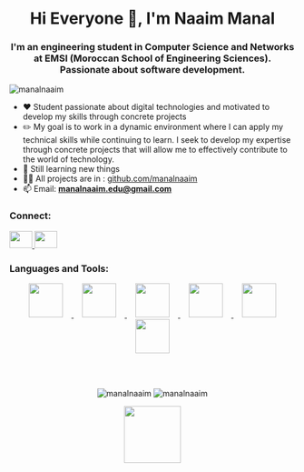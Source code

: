 <h1 align="center">Hi Everyone 👋, I'm Naaim Manal</h1>
<h3 align="center">I'm an engineering student in Computer Science and Networks at EMSI (Moroccan School of Engineering Sciences). Passionate about software development.</h3>

<p align="left"> 
  <img src="https://komarev.com/ghpvc/?username=manalnaaim&label=Profile%20views&color=0e75b6&style=flat" alt="manalnaaim" /> 
</p>

- ❤️ Student passionate about digital technologies and motivated to develop my skills through concrete projects
- ✏️ My goal is to work in a dynamic environment where I can apply my technical skills while continuing to learn. I seek to develop my expertise through concrete projects that will allow me to effectively contribute to the world of technology.
- 🌱 Still learning new things
- 👨‍💻 All projects are in : [github.com/manalnaaim](https://github.com/manalnaaim)
- 📫 Email: **manalnaaim.edu@gmail.com**

<h3 align="left">Connect:</h3>
<p align="left">
  <a href="https://linkedin.com/in/manal-naaim-b75970300/" target="blank">
    <img src="https://raw.githubusercontent.com/rahuldkjain/github-profile-readme-generator/master/src/images/icons/Social/linked-in-alt.svg" height="30" width="40" />
  </a>
  <a href="https://discord.gg/manal_naaim" target="blank">
    <img src="https://raw.githubusercontent.com/rahuldkjain/github-profile-readme-generator/master/src/images/icons/Social/discord.svg" height="30" width="40" />
  </a>
</p>

<h3 align="left">Languages and Tools:</h3>

<p align="center">
  <!-- Java -->
  <a href="https://www.java.com" target="_blank"> 
    <img src="https://media.giphy.com/media/v1.Y2lkPTc5MGI3NjExdGVtNnR3eGZqZzR4eGZ0bHZqZzB0eGZ6YiZlcD12MV9pbnRlcm5hbF9naWZfYnlfaWQmY3Q9Zw/3o85xIO33l7RlmLR4I/giphy.gif" width="60" height="60" style="margin: 0 15px;">
  </a>
  
  <!-- Python -->
  <a href="https://www.python.org" target="_blank"> 
    <img src="https://media.giphy.com/media/v1.Y2lkPTc5MGI3NjExdGVtNnR3eGZqZzR4eGZ0bHZqZzB0eGZ6YiZlcD12MV9pbnRlcm5hbF9naWZfYnlfaWQmY3Q9Zw/KAq5w47R9rmTuvWOWa/giphy.gif" width="60" height="60" style="margin: 0 15px;">
  </a>
  
  <!-- C++ -->
  <a href="https://www.w3schools.com/cpp/" target="_blank"> 
    <img src="https://media.giphy.com/media/v1.Y2lkPTc5MGI3NjExdGVtNnR3eGZqZzR4eGZ0bHZqZzB0eGZ6YiZlcD12MV9pbnRlcm5hbF9naWZfYnlfaWQmY3Q9Zw/LMt9638dO8dftAjtco/giphy.gif" width="60" height="60" style="margin: 0 15px;">
  </a>
  
  <!-- MySQL -->
  <a href="https://www.mysql.com/" target="_blank"> 
    <img src="https://media.giphy.com/media/v1.Y2lkPTc5MGI3NjExdGVtNnR3eGZqZzR4eGZ0bHZqZzB0eGZ6YiZlcD12MV9pbnRlcm5hbF9naWZfYnlfaWQmY3Q9Zw/jTNG3RFETd0RwQJQYy/giphy.gif" width="60" height="60" style="margin: 0 15px;">
  </a>
  
  <!-- JavaScript -->
  <a href="https://developer.mozilla.org/en-US/docs/Web/JavaScript" target="_blank"> 
    <img src="https://media.giphy.com/media/v1.Y2lkPTc5MGI3NjExdGVtNnR3eGZqZzR4eGZ0bHZqZzB0eGZ6YiZlcD12MV9pbnRlcm5hbF9naWZfYnlfaWQmY3Q9Zw/xT9IgzoKnwFNmISR8I/giphy.gif" width="60" height="60" style="margin: 0 15px;">
  </a>
  
  <!-- Linux -->
  <a href="https://www.linux.org/" target="_blank"> 
    <img src="https://media.giphy.com/media/v1.Y2lkPTc5MGI3NjExdGVtNnR3eGZqZzR4eGZ0bHZqZzB0eGZ6YiZlcD12MV9pbnRlcm5hbF9naWZfYnlfaWQmY3Q9Zw/3o7TKsQ8gqVrQk3KNO/giphy.gif" width="60" height="60" style="margin: 0 15px;">
  </a>
</p>

<br><br>

<p align="center">
  <img src="https://github-readme-stats.vercel.app/api/top-langs?username=manalnaaim&show_icons=true&locale=en&layout=compact&theme=radical" alt="manalnaaim" />
  <img src="https://github-readme-stats.vercel.app/api?username=manalnaaim&show_icons=true&locale=en&theme=radical" alt="manalnaaim" />
</p>

<div align="center">
  <img src="https://media.giphy.com/media/v1.Y2lkPTc5MGI3NjExeWQyY2R2d2V4eG5jZzR5eGZ6ZzR4eGZ0bHZqZzB0eGZ6YiZlcD12MV9pbnRlcm5hbF9naWZfYnlfaWQmY3Q9Zw/LnVY5sZxWkWrCkQZJ1/giphy.gif" width="100">
</div>
